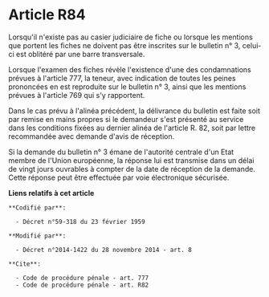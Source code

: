# Article R84

Lorsqu'il n'existe pas au casier judiciaire de fiche ou lorsque les mentions que portent les fiches ne doivent pas être
inscrites sur le bulletin n° 3, celui-ci est oblitéré par une barre transversale. 

Lorsque l'examen des fiches révèle l'existence d'une des condamnations prévues à l'article 777, la teneur, avec indication de
toutes les peines prononcées en est reproduite sur le bulletin n° 3, ainsi que les mentions prévues à l'article 769 qui s'y
rapportent. 

Dans le cas prévu à l'alinéa précédent, la délivrance du bulletin est faite soit par remise en mains propres si le demandeur
s'est présenté au service dans les conditions fixées au dernier alinéa de l'article R. 82, soit par lettre recommandée avec
demande d'avis de réception.

Si la demande du bulletin n° 3 émane de l'autorité centrale d'un Etat membre de l'Union européenne, la réponse lui est
transmise dans un délai de vingt jours ouvrables à compter de la date de réception de la demande. Cette réponse peut être
effectuée par voie électronique sécurisée.

**Liens relatifs à cet article**

	**Codifié par**:

	  - Décret n°59-318 du 23 février 1959

	**Modifié par**:

	  - Décret n°2014-1422 du 28 novembre 2014 - art. 8

	**Cite**:

	  - Code de procédure pénale - art. 777
	  - Code de procédure pénale - art. R82
